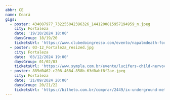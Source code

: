 ```yaml
---
abbr: CE
name: Ceará
gigs:
  - poster: 434087977_732255042396326_1441200815957194959_n.jpeg
    city: Fortaleza
    date: '19/10/2024 18:00'
    daysGroup: 18/19/20
    ticketsUrl: 'https://www.clubedoingresso.com/evento/napalmdeath-fortaleza'
  - poster: 03-12_Fortaleza_resized.jpg
    city: Fortaleza
    date: '03/12/2024 19:00'
    daysGroup: 01/02/03
    ticketsUrl: 'https://www.sympla.com.br/evento/lucifers-child-nervochaos-imflawed-necrofilosophy-sysyphus/2556200'
  - poster: 885d0462-c208-4684-858b-63d0abf8f2ae.jpeg
    city: Fortaleza
    date: '21/09/2024 20:00'
    daysGroup: 20/21/22
    ticketsUrl: 'https://bilheto.com.br/comprar/2449/ix-underground-metal-fest'
---
```


